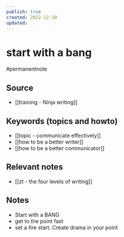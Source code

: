 ```yaml
---
publish: true
created: 2022-12-10
updated: 
---
```


# start with a bang

#permanentnote

## Source
- [[training - Ninja writing]]

## Keywords (topics and howto)
- [[topic - communicate effectively]]
- [[how to be a better writer]]
- [[how to be a better communicator]]

## Relevant notes
- [[zt - the four levels of writing]]

## Notes
- Start with a BANG
- get to the point fast 
- set a fire start. Create drama in your point